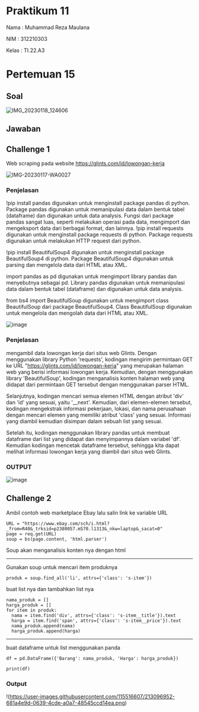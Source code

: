 # Praktikum 11

Nama : Muhammad Reza Maulana

NIM : 312210303

Kelas : TI.22.A3


# Pertemuan 15


## Soal

![IMG_20230118_124606](https://user-images.githubusercontent.com/115516607/213094195-e2128d8a-475b-4490-b8c8-79baafa9e83c.jpg)

## Jawaban

## Challenge 1

Web scraping pada website https://glints.com/id/lowongan-kerja

![IMG-20230117-WA0027](https://user-images.githubusercontent.com/115516607/212916294-63e43d14-62c2-4bae-ae35-f8103c88a9a7.jpg)

### Penjelasan
!pip install pandas digunakan untuk menginstall package pandas di python. Package pandas digunakan untuk memanipulasi data dalam bentuk tabel (dataframe) dan digunakan
untuk data analysis. Fungsi dari package pandas sangat luas, seperti melakukan operasi pada data, mengimport dan mengeksport data dari berbagai format, dan lainnya.
!pip install requests digunakan untuk menginstall package requests di python. Package requests digunakan untuk melakukan HTTP request dari python.

!pip install BeautifulSoup4 digunakan untuk menginstall package BeautifulSoup4 di python. Package BeautifulSoup4 digunakan untuk parsing dan mengelola data dari HTML atau XML.

import pandas as pd digunakan untuk mengimport library pandas dan menyebutnya sebagai pd. Library pandas digunakan untuk memanipulasi data dalam bentuk tabel (dataframe) dan digunakan untuk data analysis.

from bs4 import BeautifulSoup digunakan untuk mengimport class BeautifulSoup dari package BeautifulSoup4. Class BeautifulSoup digunakan untuk mengelola dan mengolah data dari HTML atau XML.



![image](https://user-images.githubusercontent.com/93815689/212857324-be077dbf-4f0f-49e5-80de-3f49be11d47b.png)

### Penjelasan
mengambil data lowongan kerja dari situs web Glints. Dengan menggunakan library Python 'requests', kodingan mengirim permintaan GET ke URL "https://glints.com/id/lowongan-kerja" yang merupakan halaman web yang berisi informasi lowongan kerja. Kemudian, dengan menggunakan library 'BeautifulSoup', kodingan menganalisis konten halaman web yang didapat dari permintaan GET tersebut dengan menggunakan parser HTML.

Selanjutnya, kodingan mencari semua elemen HTML dengan atribut 'div' dan 'id' yang sesuai, yaitu '__next'. Kemudian, dari elemen-elemen tersebut, kodingan mengekstrak informasi pekerjaan, lokasi, dan nama perusahaan dengan mencari elemen yang memiliki atribut 'class' yang sesuai. Informasi yang diambil kemudian disimpan dalam sebuah list yang sesuai.

Setelah itu, kodingan menggunakan library pandas untuk membuat dataframe dari list yang didapat dan menyimpannya dalam variabel 'df'. Kemudian kodingan mencetak dataframe tersebut, sehingga kita dapat melihat informasi lowongan kerja yang diambil dari situs web Glints.

### OUTPUT 

![image](https://user-images.githubusercontent.com/93815689/212865172-ae5aa214-a1f6-4380-b510-ced94bbbfe97.png)

## Challenge 2

Ambil contoh web marketplace Ebay lalu salin link ke variable URL 

```
URL = "https://www.ebay.com/sch/i.html?_from=R40&_trksid=p2380057.m570.l1313&_nkw=laptop&_sacat=0"
page = req.get(URL)
soup = bs(page.content, 'html.parser')
```

Soup akan menganalisis konten nya dengan html 

---

Gunakan soup untuk mencari item produknya 

    produk = soup.find_all('li', attrs={'class': 's-item'})

buat list nya dan tambahkan list nya 

```
nama_produk = []
harga_produk = []
for item in produk:
  nama = item.find('div', attrs={'class': 's-item__title'}).text
  harga = item.find('span', attrs={'class': 's-item__price'}).text
  nama_produk.append(nama)
  harga_produk.append(harga)
```
---

buat dataframe untuk list menggunakan panda

```
df = pd.DataFrame({'Barang': nama_produk, 'Harga': harga_produk})

print(df)
```

### Output

!(https://user-images.githubusercontent.com/115516607/213096952-681a4e9d-0639-4cde-a0a7-48545ccd14ea.png)











